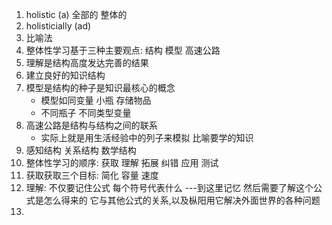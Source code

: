 1. holistic (a) 全部的 整体的
2. holisticially (ad)
3. 比喻法
4. 整体性学习基于三种主要观点: 结构 模型 高速公路
5. 理解是结构高度发达完善的结果
6. 建立良好的知识结构
7. 模型是结构的种子是知识最核心的概念
   * 模型如同变量 小瓶 存储物品
   * 不同瓶子 不同类型变量
8. 高速公路是结构与结构之间的联系
   * 实际上就是用生活经验中的列子来模拟 比喻要学的知识
9. 感知结构  关系结构 数学结构
10. 整体性学习的顺序: 获取 理解 拓展 纠错 应用 测试
11. 获取获取三个目标: 简化 容量 速度
12. 理解: 不仅要记住公式 每个符号代表什么 ---到这里记忆 然后需要了解这个公式是怎么得来的 它与其他公式的关系,以及枞阳用它解决外面世界的各种问题
13. 

